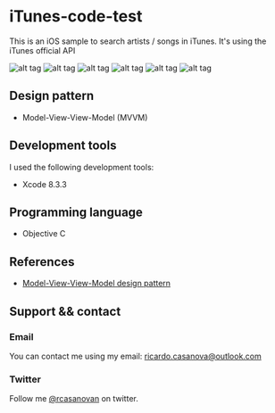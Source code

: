 # iTunes-code-test
This is an iOS sample to search artists / songs in iTunes. It's using the iTunes official API

![alt tag](https://github.com/rcasanovan/iTunes-code-test/blob/master/readme%20files/Simulator%20Screen%20Shot%202%20Jul%202017%2C%2013.37.12.png?raw=true)
![alt tag](https://github.com/rcasanovan/iTunes-code-test/blob/master/readme%20files/Simulator%20Screen%20Shot%202%20Jul%202017%2C%2013.37.22.png?raw=true)
![alt tag](https://github.com/rcasanovan/iTunes-code-test/blob/master/readme%20files/Simulator%20Screen%20Shot%202%20Jul%202017%2C%2013.37.25.png?raw=true)
![alt tag](https://github.com/rcasanovan/iTunes-code-test/blob/master/readme%20files/Simulator%20Screen%20Shot%202%20Jul%202017%2C%2013.37.26.png?raw=true)
![alt tag](https://github.com/rcasanovan/iTunes-code-test/blob/master/readme%20files/Simulator%20Screen%20Shot%202%20Jul%202017%2C%2013.37.43.png?raw=true)
![alt tag](https://github.com/rcasanovan/iTunes-code-test/blob/master/readme%20files/Simulator%20Screen%20Shot%202%20Jul%202017%2C%2013.38.04.png?raw=true)

## Design pattern
* Model-View-View-Model (MVVM)

## Development tools

I used the following development tools:

* Xcode 8.3.3

## Programming language

* Objective C

## References

* [Model-View-View-Model design pattern](https://en.wikipedia.org/wiki/Model–view–viewmodel)

## Support && contact

### Email

You can contact me using my email: ricardo.casanova@outlook.com

### Twitter

Follow me [@rcasanovan](http://twitter.com/rcasanovan) on twitter.

